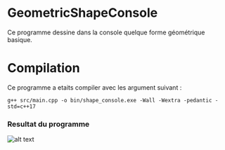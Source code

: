 # GeometricShapeConsole
Ce programme dessine dans la console quelque forme géométrique basique.

# Compilation 
Ce programme a etaits compiler avec les argument suivant :
```console
g++ src/main.cpp -o bin/shape_console.exe -Wall -Wextra -pedantic -std=c++17
```

### Resultat du programme   
![alt text](http://image.noelshack.com/fichiers/2018/38/6/1537653378-decalage.png)
